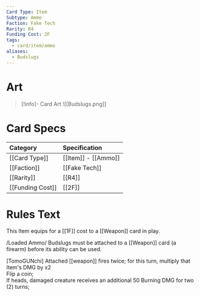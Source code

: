 ```yaml
---
Card Type: Item
Subtype: Ammo
Faction: Fake Tech
Rarity: R4
Funding Cost: 2F
tags:
  - card/item/ammo
aliases:
  - Budslugs
---
```

# Art

> [!info]- Card Art
> ![[Budslugs.png]]

# Card Specs

| Category | Specification| 
| :--- | :--- |
| [[Card Type]] | [[Item]] - [[Ammo]] |  
| [[Faction]] | [[Fake Tech]] |  
| [[Rarity]] | [[R4]] |  
| [[Funding Cost]] | [[2F]] |  

# Rules Text  

This Item equips for a [[1F]] cost to a [[Weapon]] card in play.  

/Loaded Ammo/ Budslugs must be attached to a [[Weapon]] card (a firearm) before its ability can be used.  

[TomoGUNchi] Attached [[weapon]] fires twice; for this turn, multiply that Item's DMG by x2  
Flip a coin;  
If heads, damaged creature receives an additional 50 Burning DMG for two (2) turns;  


